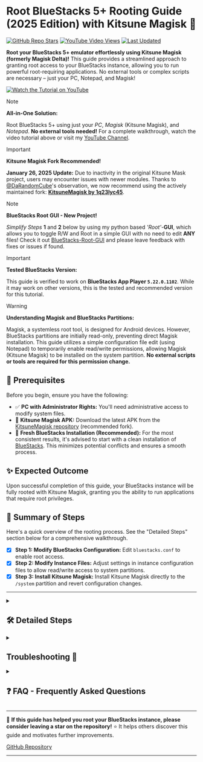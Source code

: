 # Root BlueStacks 5+ Rooting Guide (2025 Edition) with Kitsune Magisk 🦊

[![GitHub Repo Stars](https://img.shields.io/github/stars/RobThePCGuy/Root-Bluestacks-with-Kitsune-Mask?style=social)](https://github.com/RobThePCGuy/Root-Bluestacks-with-Kitsune-Mask)
[![YouTube Video Views](https://img.shields.io/youtube/views/eRXeasi6GQQ?style=social)](https://youtu.be/eRXeasi6GQQ)
[![Last Updated](https://img.shields.io/github/last-commit/RobThePCGuy/Root-Bluestacks-with-Kitsune-Mask)](https://github.com/RobThePCGuy/Root-Bluestacks-with-Kitsune-Mask/commits/main)

**Root your BlueStacks 5+ emulator effortlessly using Kitsune Magisk (formerly Magisk Delta)!** This guide provides a streamlined approach to granting root access to your BlueStacks instance, allowing you to run powerful root-requiring applications.  No external tools or complex scripts are necessary – just your PC, Notepad, and Magisk!

[![Watch the Tutorial on YouTube](https://github.com/user-attachments/assets/d73e49bf-68fb-4b51-99eb-2b442d1be7cc)](https://youtu.be/eRXeasi6GQQ)

> [!NOTE]
> **All-in-One Solution:**
>
> Root BlueStacks 5+ using just your *PC*, *Magisk* (Kitsune Magisk), and *Notepad*.  **No external tools needed!** For a complete walkthrough, watch the video tutorial above or visit my [YouTube Channel](https://www.youtube.com/@RobThePCGuy).

> [!IMPORTANT]
> **Kitsune Magisk Fork Recommended!**
>
> **January 26, 2025 Update:**  Due to inactivity in the original Kitsune Mask project, users may encounter issues with newer modules.  Thanks to [@DaRandomCube](https://github.com/DaRandomCube)'s observation, we now recommend using the actively maintained fork: [**KitsuneMagisk by 1q23lyc45**](https://github.com/1q23lyc45/KitsuneMagisk).

> [!NOTE]
> **BlueStacks Root GUI - New Project!**
>
> *Simplify* *Steps* **1** and **2** below by using my python based *'Root'*-**GUI**, which allows you to toggle R/W and Root in a simple GUI with no need to edit **ANY** files! Check it out [BlueStacks-Root-GUI](https://github.com/RobThePCGuy/BlueStacks-Root-GUI) and please leave feedback with fixes or issues if found.

> [!IMPORTANT]
> **Tested BlueStacks Version:**
>
> This guide is verified to work on **BlueStacks App Player `5.22.0.1102`**.  While it may work on other versions, this is the tested and recommended version for this tutorial.

> [!WARNING]
> **Understanding Magisk and BlueStacks Partitions:**
>
> Magisk, a systemless root tool, is designed for Android devices. However, BlueStacks partitions are initially read-only, preventing direct Magisk installation. This guide utilizes a simple configuration file edit (using Notepad) to temporarily enable read/write permissions, allowing Magisk (Kitsune Magisk) to be installed on the system partition.  **No external scripts or tools are required for this permission change.**

## 🚀 Prerequisites

Before you begin, ensure you have the following:

*   ✅ **PC with Administrator Rights:** You'll need administrative access to modify system files.
*   🦊 **Kitsune Magisk APK:** Download the latest APK from the [KitsuneMagisk repository](https://github.com/1q23lyc45/KitsuneMagisk/releases) (recommended fork).
*   🔄 **Fresh BlueStacks Installation (Recommended):**  For the most consistent results, it's advised to start with a clean installation of [BlueStacks](https://www.bluestacks.com/).  This minimizes potential conflicts and ensures a smooth process.

## ✨ Expected Outcome

Upon successful completion of this guide, your BlueStacks instance will be fully rooted with Kitsune Magisk, granting you the ability to run applications that require root privileges.

## 📝 Summary of Steps

Here's a quick overview of the rooting process.  See the "Detailed Steps" section below for a comprehensive walkthrough.

- [x] **Step 1: Modify BlueStacks Configuration:** Edit `bluestacks.conf` to enable root access.
- [x] **Step 2: Modify Instance Files:** Adjust settings in instance configuration files to allow read/write access to system partitions.
- [x] **Step 3: Install Kitsune Magisk:** Install Kitsune Magisk directly to the `/system` partition and revert configuration changes.

---

<details>
<summary><h2> 🛠️ Detailed Steps</h2></summary>

**Clean BlueStacks Installation is Key!**
>
> For optimal results, **[uninstall all previous BlueStacks installations](https://support.bluestacks.com/hc/en-us/articles/360057724751-How-to-uninstall-BlueStacks-5-BlueStacks-X-and-BlueStacks-Services-completely-from-your-PC)** and perform a fresh install of the latest version.  This significantly reduces the chance of encountering issues during the rooting process.

**Instance Naming Convention:**
>
> This tutorial uses the following naming conventions for Master Instances:

```
Master Instances:
  - Rvc64 = Android 11
  - Pie64 = Android 9
```

**Adapt instance names according to your BlueStacks setup.**

### Step 1: Modify BlueStacks Configuration

1.  **Locate `bluestacks.conf`:** Navigate to `C:\ProgramData\BlueStacks_nxt\bluestacks.conf`.
2.  **Open with Notepad:** Open the `bluestacks.conf` file using your preferred text editor.
3.  **Modify Configuration Values:**
    *   Change `bst.feature.rooting="0"` to `bst.feature.rooting="1"`
    *   Change `bst.instance.Rvc64.enable_root_access="0"` to `bst.instance.Rvc64.enable_root_access="1"`
        *   **Note:** If you are using a different instance (e.g., Pie64), modify the corresponding `bst.instance.[InstanceName].enable_root_access` line.
4.  **Save Changes:** Save the modified `bluestacks.conf` file.

### Step 2: Modify Instance Files

1.  **Navigate to Instance Folders:** Go to `C:\ProgramData\BlueStacks_nxt\Engine\Rvc64\` (or your instance folder, e.g., `Pie64`).
2.  **Modify `Android.bstk.in` and `Rvc64.bstk`:** Open both `Android.bstk.in` and `Rvc64.bstk` files with Notepad (or your text editor).
3.  **Change Partition Permissions:** In both files, locate the sections for `"fastboot.vdi"` and `"Root.vhd"`.
    *   Change the line containing `"type":"Readonly"` to `"type":"Normal"` for both `"fastboot.vdi"` and `"Root.vhd"`.
    *   **Example (within the file):**
        ```diff
        -       "prop": {
        -               "type": "Readonly"
        -       },
        +       "prop": {
        +               "type": "Normal"
        +       },
        ```
4.  **Save Changes:** Save both `Android.bstk.in` and `Rvc64.bstk` files.

### Step 3: Install Kitsune Magisk

1.  **Launch BlueStacks Instance:** Start the BlueStacks instance you are rooting (e.g., Rvc64).
2.  **Install Kitsune Magisk APK:** Install the downloaded Kitsune Magisk APK within your BlueStacks instance.
3.  **Open Kitsune Magisk App:** Launch the Kitsune Magisk application.
4.  **Install Magisk (Direct Install to System):**
    *   Select the "Install" at the top under the "Magisk" field in the Kitsune Magisk app.
    *   Select the Next link to the right.
    *   **Crucially, select "Direct Install into system partition"** from the installation options. **Do not choose just "Direct Install".**

    **"Direct Install into system partition" Option Missing?**
    >
    > If you do not see the "Direct Install into system partition" option, **completely close and reopen the Kitsune Magisk app.** This usually resolves the issue.
5.  **Complete Installation and Close Emulator:** Allow Kitsune Magisk to complete the installation process. Once finished, **completely close the BlueStacks emulator.**
6.  **Revert `bluestacks.conf` Edits:**
    *   Re-open `C:\ProgramData\BlueStacks_nxt\bluestacks.conf` with Notepad.
    *   **Undo the changes from Step 1:**
        *   Change `bst.feature.rooting="1"` back to `bst.feature.rooting="0"`
        *   Change `bst.instance.Rvc64.enable_root_access="1"` back to `bst.instance.Rvc64.enable_root_access="0"`
    *   Save the modified `bluestacks.conf` file.

</details>

<details>
<summary><h2> Troubleshooting 🐛</h2></summary>

*   **Magisk Installation Issues:**
    *   **Problem:** Kitsune Magisk fails to install or encounters errors.
    *   **Solution:**  Ensure you performed a **fresh install** of BlueStacks as recommended.  If issues persist, thoroughly uninstall BlueStacks and reinstall, strictly following the steps in my [YouTube guide](https://youtu.be/eRXeasi6GQQ).
*   **Kitsune Magisk App Crashing or Not Opening:**
    *   **Problem:** The Kitsune Magisk app crashes upon opening or fails to launch.
    *   **Solution:** Reinstall the Kitsune Magisk APK, ensuring you have downloaded the latest version from the [KitsuneMagisk repository](https://github.com/1q23lyc45/KitsuneMagisk/releases).  Restart your BlueStacks instance after reinstalling.

</details>

<details>
<summary><h2> ❓ FAQ - Frequently Asked Questions</h2></summary>

**Q: I can't find the `bluestacks.conf` or instance configuration files!**

**A:** Files may require an Administrator.
  1. **Administrative Access:** Verify that you are logged in to your PC with an account that has administrative privileges. File access might be restricted without admin rights.
  2. **Correct Directory:** Double-check that you are navigating to the correct directory: `C:\ProgramData\BlueStacks_nxt\`.  Ensure hidden folders are visible in your file explorer settings.

**Q: This all seems terribly difficult, isn't there a better way?**

**A:** Yes, there is!
  1. **[BlueStacks-Root-GUI](https://github.com/RobThePCGuy/BlueStacks-Root-GUI)** allows you to change the config values with simple check boxes. Then all you need to do it follow along with the Magisk install.

**Q: Can I reverse this rooting process?**

**A:** Yes, the rooting process is reversible. To unroot:
  1.  **Revert Configuration Changes:** Undo the edits made to `bluestacks.conf` (change the `1`s back to `0`s).
  2.  **Uninstall Kitsune Magisk:** Uninstall the Kitsune Magisk app from within your BlueStacks instance.

</details>

---

🙏 **If this guide has helped you root your BlueStacks instance, please consider leaving a star on the repository!** ⭐ It helps others discover this guide and motivates further improvements.

[GitHub Repository](https://github.com/RobThePCGuy/Root-Bluestacks-with-Kitsune-Mask)

---

